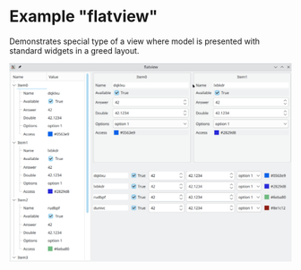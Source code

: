 # Example "flatview"

Demonstrates special type of a view where model is presented with standard widgets in a greed layout.

![flatview](flatview.png)

